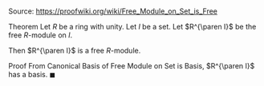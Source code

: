 # 

Source: https://proofwiki.org/wiki/Free_Module_on_Set_is_Free

Theorem
Let $R$ be a ring with unity.
Let $I$ be a set.
Let $R^{\paren I}$ be the free $R$-module on $I$.

Then $R^{\paren I}$ is a free $R$-module.


Proof
From Canonical Basis of Free Module on Set is Basis, $R^{\paren I}$ has a basis.
$\blacksquare$





